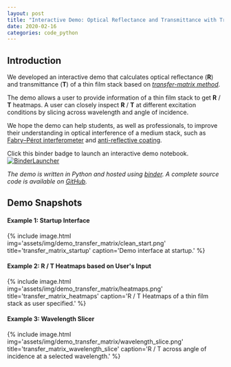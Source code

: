 ```yaml
---
layout: post
title: "Interactive Demo: Optical Reflectance and Transmittance with Transfer-Matrix Method"
date: 2020-02-16
categories: code_python
---
```


## Introduction

We developed an interactive demo that calculates optical reflectance (**R**) and transmittance (**T**) of a thin film stack based on [*transfer-matrix method*](https://en.wikipedia.org/wiki/Transfer-matrix_method_(optics)).

The demo allows a user to provide information of a thin film stack to get **R** / **T** heatmaps. A user can closely inspect **R** / **T** at different excitation conditions by slicing across wavelength and angle of incidence.

We hope the demo can help students, as well as professionals, to improve their understanding in optical interference of a medium stack, such as [Fabry–Pérot interferometer](https://en.wikipedia.org/wiki/Fabry%E2%80%93P%C3%A9rot_interferometer) and [anti-reflective coating](https://en.wikipedia.org/wiki/Anti-reflective_coating).

Click this binder badge to launch an interactive demo notebook. [![BinderLauncher](https://mybinder.org/badge_logo.svg)](https://mybinder.org/v2/gh/clumdee/transfer_matrix/master?urlpath=tree/demo_minimal.ipynb)

*The demo is written in Python and hosted using [binder](https://mybinder.org/). A complete source code is available on [GitHub](https://github.com/clumdee/transfer_matrix).*



## Demo Snapshots
#### Example 1: Startup Interface
<!-- ![transfer_matrix_startup]({{ site.url }}/assets/img/demo_transfer_matrix/clean_start.png) -->
{% include image.html
  img='assets/img/demo_transfer_matrix/clean_start.png'
  title='transfer_matrix_startup'
  caption='Demo interface at startup.'
%}

#### Example 2: R / T Heatmaps based on User's Input
<!-- ![transfer_matrix_heatmaps]({{ site.url }}/assets/img/demo_transfer_matrix/heatmaps.png) -->
{% include image.html
  img='assets/img/demo_transfer_matrix/heatmaps.png'
  title='transfer_matrix_heatmaps'
  caption='R / T Heatmaps of a thin film stack as user specified.'
%}

#### Example 3: Wavelength Slicer
<!-- ![transfer_matrix_wavelength_slice]({{ site.url }}/assets/img/demo_transfer_matrix/wavelength_slice.png) -->
{% include image.html
  img='assets/img/demo_transfer_matrix/wavelength_slice.png'
  title='transfer_matrix_wavelength_slice'
  caption='R / T across angle of incidence at a selected wavelength.'
%}
